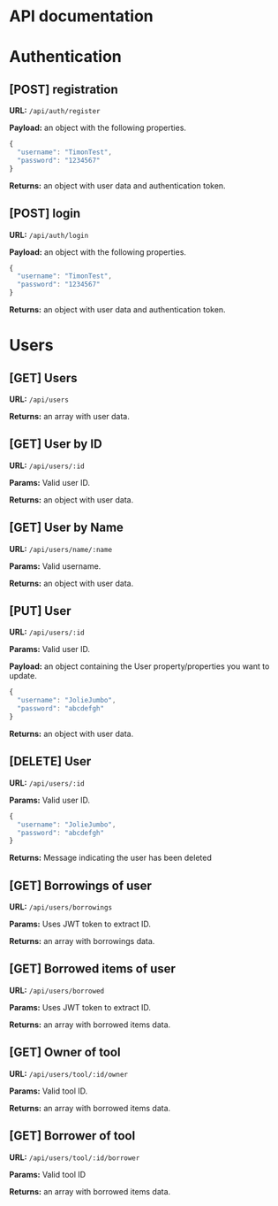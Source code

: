 # API documentation

# Authentication

## [POST] registration

**URL:** `/api/auth/register`

**Payload:** an object with the following properties.

```js
{
  "username": "TimonTest",
  "password": "1234567"
}
```

**Returns:** an object with user data and authentication token.


## [POST] login

**URL:** `/api/auth/login`

**Payload:** an object with the following properties.

```js
{
  "username": "TimonTest",
  "password": "1234567"
}
```

**Returns:** an object with user data and authentication token.
  

# Users

## [GET] Users

**URL:** `/api/users`

**Returns:** an array with user data.


## [GET] User by ID

**URL:** `/api/users/:id`

**Params:** Valid user ID.

**Returns:** an object with user data.


## [GET] User by Name

**URL:** `/api/users/name/:name`

**Params:** Valid username.

**Returns:** an object with user data.


## [PUT] User

**URL:** `/api/users/:id`

**Params:** Valid user ID.

**Payload:** an object containing the User property/properties you want to update.

```js
{
  "username": "JolieJumbo",
  "password": "abcdefgh"
}
```

**Returns:** an object with user data.


## [DELETE] User

**URL:** `/api/users/:id`

**Params:** Valid user ID.

```js
{
  "username": "JolieJumbo",
  "password": "abcdefgh"
}
```

**Returns:** Message indicating the user has been deleted


## [GET] Borrowings of user

**URL:** `/api/users/borrowings`

**Params:** Uses JWT token to extract ID.

**Returns:** an array with borrowings data.


## [GET] Borrowed items of user

**URL:** `/api/users/borrowed`

**Params:** Uses JWT token to extract ID.

**Returns:** an array with borrowed items data.


## [GET] Owner of tool

**URL:** `/api/users/tool/:id/owner`

**Params:** Valid tool ID.

**Returns:** an array with borrowed items data.


## [GET] Borrower of tool

**URL:** `/api/users/tool/:id/borrower`

**Params:** Valid tool ID

**Returns:** an array with borrowed items data.


